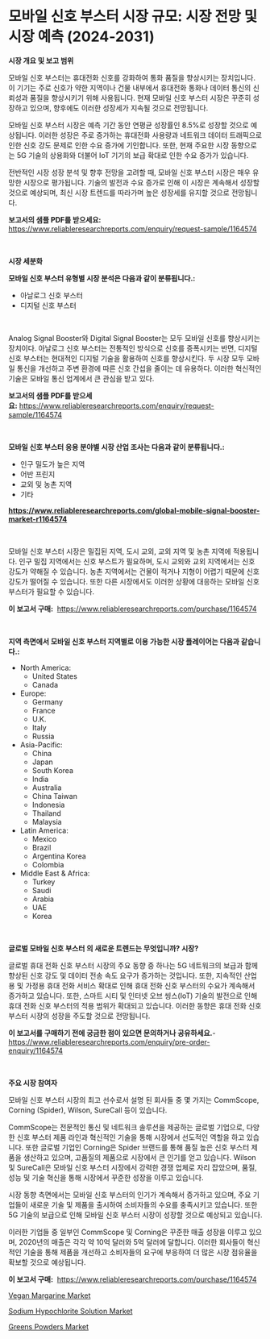 <p><h1>모바일 신호 부스터 시장 규모: 시장 전망 및 시장 예측 (2024-2031)</h1></p><p><strong>시장 개요 및 보고 범위</strong></p>
<p><p>모바일 신호 부스터는 휴대전화 신호를 강화하여 통화 품질을 향상시키는 장치입니다. 이 기기는 주로 신호가 약한 지역이나 건물 내부에서 휴대전화 통화나 데이터 통신의 신뢰성과 품질을 향상시키기 위해 사용됩니다. 현재 모바일 신호 부스터 시장은 꾸준히 성장하고 있으며, 향후에도 이러한 성장세가 지속될 것으로 전망됩니다.</p><p>모바일 신호 부스터 시장은 예측 기간 동안 연평균 성장률인 8.5%로 성장할 것으로 예상됩니다. 이러한 성장은 주로 증가하는 휴대전화 사용량과 네트워크 데이터 트래픽으로 인한 신호 강도 문제로 인한 수요 증가에 기인합니다. 또한, 현재 주요한 시장 동향으로는 5G 기술의 상용화와 더불어 IoT 기기의 보급 확대로 인한 수요 증가가 있습니다.</p><p>전반적인 시장 성장 분석 및 향후 전망을 고려할 때, 모바일 신호 부스터 시장은 매우 유망한 시장으로 평가됩니다. 기술의 발전과 수요 증가로 인해 이 시장은 계속해서 성장할 것으로 예상되며, 최신 시장 트렌드를 따라가며 높은 성장세를 유지할 것으로 전망됩니다.</p></p>
<p><strong>보고서의 샘플 PDF를 받으세요:</strong> <a href="https://www.reliableresearchreports.com/enquiry/request-sample/1164574">https://www.reliableresearchreports.com/enquiry/request-sample/1164574</a></p>
<p>&nbsp;</p>
<p><strong>시장 세분화</strong></p>
<p><strong>모바일 신호 부스터 유형별 시장 분석은 다음과 같이 분류됩니다.:</strong></p>
<p><ul><li>아날로그 신호 부스터</li><li>디지털 신호 부스터</li></ul></p>
<p>&nbsp;</p>
<p><p>Analog Signal Booster와 Digital Signal Booster는 모두 모바일 신호를 향상시키는 장치이다. 아날로그 신호 부스터는 전통적인 방식으로 신호를 증폭시키는 반면, 디지털 신호 부스터는 현대적인 디지털 기술을 활용하여 신호를 향상시킨다. 두 시장 모두 모바일 통신을 개선하고 주변 환경에 따른 신호 간섭을 줄이는 데 유용하다. 이러한 혁신적인 기술은 모바일 통신 업계에서 큰 관심을 받고 있다.</p></p>
<p><strong>보고서의 샘플 PDF를 받으세요:</strong>&nbsp;<a href="https://www.reliableresearchreports.com/enquiry/request-sample/1164574">https://www.reliableresearchreports.com/enquiry/request-sample/1164574</a></p>
<p>&nbsp;</p>
<p><strong> 모바일 신호 부스터 응용 분야별 시장 산업 조사는 다음과 같이 분류됩니다.:</strong></p>
<p><ul><li>인구 밀도가 높은 지역</li><li>어반 프린지</li><li>교외 및 농촌 지역</li><li>기타</li></ul></p>
<p><strong><a href="https://www.reliableresearchreports.com/global-mobile-signal-booster-market-r1164574">https://www.reliableresearchreports.com/global-mobile-signal-booster-market-r1164574</a></strong></p>
<p>&nbsp;</p>
<p><p>모바일 신호 부스터 시장은 밀집된 지역, 도시 교외, 교외 지역 및 농촌 지역에 적용됩니다. 인구 밀집 지역에서는 신호 부스트가 필요하며, 도시 교외와 교외 지역에서는 신호 강도가 약해질 수 있습니다. 농촌 지역에서는 건물이 적거나 지형이 어렵기 때문에 신호 강도가 떨어질 수 있습니다. 또한 다른 시장에서도 이러한 상황에 대응하는 모바일 신호 부스터가 필요할 수 있습니다.</p></p>
<p><strong>이 보고서 구매:</strong>&nbsp; <a href="https://www.reliableresearchreports.com/purchase/1164574">https://www.reliableresearchreports.com/purchase/1164574</a></p>
<p>&nbsp;</p>
<p><strong>지역 측면에서 모바일 신호 부스터 지역별로 이용 가능한 시장 플레이어는 다음과 같습니다.:</strong></p>
<p><ul>
    <li>
        North America:
        <ul>
            <li>United States</li>
            <li>Canada</li>
        </ul>
    </li>
    <li>
        Europe:
        <ul>
            <li>Germany</li>
            <li>France</li>
            <li>U.K.</li>
            <li>Italy</li>
            <li>Russia</li>
        </ul>
    </li>
    <li>
        Asia-Pacific:
        <ul>
            <li>China</li>
            <li>Japan</li>
            <li>South Korea</li>
            <li>India</li>
            <li>Australia</li>
            <li>China Taiwan</li>
            <li>Indonesia</li>
            <li>Thailand</li>
            <li>Malaysia</li>
        </ul>
    </li>
    <li>
        Latin America:
        <ul>
            <li>Mexico</li>
            <li>Brazil</li>
            <li>Argentina Korea</li>
            <li>Colombia</li>
        </ul>
    </li>
    <li>
        Middle East & Africa:
        <ul>
            <li>Turkey</li>
            <li>Saudi</li>
            <li>Arabia</li>
            <li>UAE</li>
            <li>Korea</li>
        </ul>
    </li>
    </ul></p>
<p>&nbsp;</p>
<p><strong>글로벌 모바일 신호 부스터 의 새로운 트렌드는 무엇입니까? 시장?</strong></p>
<p><p>글로벌 휴대 전화 신호 부스터 시장의 주요 동향 중 하나는 5G 네트워크의 보급과 함께 향상된 신호 강도 및 데이터 전송 속도 요구가 증가하는 것입니다. 또한, 지속적인 산업용 및 가정용 휴대 전화 서비스 확대로 인해 휴대 전화 신호 부스터의 수요가 계속해서 증가하고 있습니다. 또한, 스마트 시티 및 인터넷 오브 씽스(IoT) 기술의 발전으로 인해 휴대 전화 신호 부스터의 적용 범위가 확대되고 있습니다. 이러한 동향은 휴대 전화 신호 부스터 시장의 성장을 주도할 것으로 전망됩니다.</p></p>
<p><strong>이 보고서를 구매하기 전에 궁금한 점이 있으면 문의하거나 공유하세요.</strong>- <a href="https://www.reliableresearchreports.com/enquiry/pre-order-enquiry/1164574">https://www.reliableresearchreports.com/enquiry/pre-order-enquiry/1164574</a></p>
<p>&nbsp;</p>
<p><strong>주요 시장 참여자</strong></p>
<p><p>모바일 신호 부스터 시장의 최고 선수로서 설명 된 회사들 중 몇 가지는 CommScope, Corning (Spider), Wilson, SureCall 등이 있습니다.</p><p>CommScope는 전문적인 통신 및 네트워크 솔루션을 제공하는 글로벌 기업으로, 다양한 신호 부스터 제품 라인과 혁신적인 기술을 통해 시장에서 선도적인 역할을 하고 있습니다. 또한 글로벌 기업인 Corning은 Spider 브랜드를 통해 품질 높은 신호 부스터 제품을 생산하고 있으며, 고품질의 제품으로 시장에서 큰 인기를 얻고 있습니다. Wilson 및 SureCall은 모바일 신호 부스터 시장에서 강력한 경쟁 업체로 자리 잡았으며, 품질, 성능 및 기술 혁신을 통해 시장에서 꾸준한 성장을 이루고 있습니다.</p><p>시장 동향 측면에서는 모바일 신호 부스터의 인기가 계속해서 증가하고 있으며, 주요 기업들이 새로운 기술 및 제품을 출시하여 소비자들의 수요를 충족시키고 있습니다. 또한 5G 기술의 보급으로 인해 모바일 신호 부스터 시장이 성장할 것으로 예상되고 있습니다.</p><p>이러한 기업들 중 일부인 CommScope 및 Corning은 꾸준한 매출 성장을 이루고 있으며, 2020년의 매출은 각각 약 10억 달러와 5억 달러에 달합니다. 이러한 회사들이 혁신적인 기술을 통해 제품을 개선하고 소비자들의 요구에 부응하여 더 많은 시장 점유율을 확보할 것으로 예상됩니다.</p></p>
<p><strong>이 보고서 구매:</strong>&nbsp;&nbsp;<a href="https://www.reliableresearchreports.com/purchase/1164574">https://www.reliableresearchreports.com/purchase/1164574</a></p>
<p><p><a href="https://github.com/Sarissaschmalingtr6fz2739/Market-Research-Report-List-2/blob/main/vegan-margarine-market.md">Vegan Margarine Market</a></p><p><a href="https://invited-way-688.notion.site/Sodium-Hypochlorite-Solution-Market-Size-Evaluating-its-Market-Trends-Growth-and-Projections-2024-e5cf7ce4907e4b8e9ca0278297ddbed4">Sodium Hypochlorite Solution Market</a></p><p><a href="https://github.com/jodemen/Market-Research-Report-List-2/blob/main/greens-powders-market.md">Greens Powders Market</a></p></p>